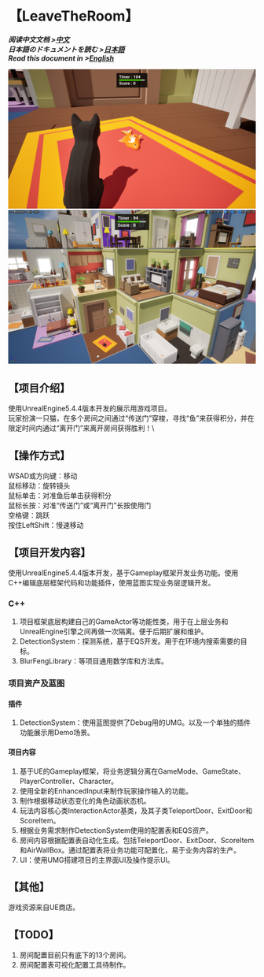 # 【LeaveTheRoom】
***阅读中文文档 >[中文](README.md)***\
***日本語のドキュメントを読む >[日本語](README_ja.md)***\
***Read this document in >[English](README_en.md)***

![](Documents/LeaveTheRoom_1.png)
![](Documents/LeaveTheRoom_2.png)

## 【项目介绍】
使用UnrealEngine5.4.4版本开发的展示用游戏项目。\
玩家扮演一只猫，在多个房间之间通过“传送门”穿梭，寻找“鱼”来获得积分，并在限定时间内通过“离开门”来离开房间获得胜利！\

## 【操作方式】
WSAD或方向键：移动\
鼠标移动：旋转镜头\
鼠标单击：对准鱼后单击获得积分\
鼠标长按：对准“传送门”或“离开门”长按使用门\
空格键：跳跃\
按住LeftShift：慢速移动

## 【项目开发内容】
使用UnrealEngine5.4.4版本开发，基于Gameplay框架开发业务功能。使用C++编辑底层框架代码和功能插件，使用蓝图实现业务层逻辑开发。

### C++
1. 项目框架底层构建自己的GameActor等功能性类，用于在上层业务和UnrealEngine引擎之间再做一次隔离。便于后期扩展和维护。
2. DetectionSystem：探测系统，基于EQS开发。用于在环境内搜索需要的目标。
3. BlurFengLibrary：等项目通用数学库和方法库。

### 项目资产及蓝图
#### 插件
1. DetectionSystem：使用蓝图提供了Debug用的UMG。以及一个单独的插件功能展示用Demo场景。
#### 项目内容
1. 基于UE的Gameplay框架，将业务逻辑分离在GameMode、GameState、PlayerController、Character。
2. 使用全新的EnhancedInput来制作玩家操作输入的功能。
3. 制作根据移动状态变化的角色动画状态机。
4. 玩法内容核心类InteractionActor基类，及其子类TeleportDoor、ExitDoor和ScoreItem。
5. 根据业务需求制作DetectionSystem使用的配置表和EQS资产。
6. 房间内容根据配置表自动化生成。包括TeleportDoor、ExitDoor、ScoreItem和AirWallBox。通过配置表将业务功能可配置化，易于业务内容的生产。
7. UI：使用UMG搭建项目的主界面UI及操作提示UI。

## 【其他】
游戏资源来自UE商店。

## 【TODO】
1. 房间配置目前只有底下的13个房间。
2. 房间配置表可视化配置工具待制作。